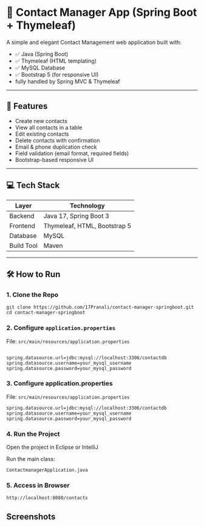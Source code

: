 # 📇 Contact Manager App (Spring Boot + Thymeleaf)

A simple and elegant Contact Management web application built with:

- ✅ Java (Spring Boot)
- ✅ Thymeleaf (HTML templating)
- ✅ MySQL Database
- ✅ Bootstrap 5 (for responsive UI)
- fully handled by Spring MVC & Thymeleaf

---

## 🚀 Features

- Create new contacts  
- View all contacts in a table  
- Edit existing contacts  
- Delete contacts with confirmation  
- Email & phone duplication check  
- Field validation (email format, required fields)  
- Bootstrap-based responsive UI  

---

## 💻 Tech Stack

| Layer       | Technology              |
|-------------|--------------------------|
| Backend     | Java 17, Spring Boot 3   |
| Frontend    | Thymeleaf, HTML, Bootstrap 5 |
| Database    | MySQL                    |
| Build Tool  | Maven                    |

---

## 🛠️ How to Run

### 1. Clone the Repo

```properties
git clone https://github.com/17Pranali/contact-manager-springboot.git
cd contact-manager-springboot
```
### 2. Configure `application.properties`

File: `src/main/resources/application.properties`
```

spring.datasource.url=jdbc:mysql://localhost:3306/contactdb
spring.datasource.username=your_mysql_username
spring.datasource.password=your_mysql_password
```
### 3. Configure application.properties
File: `src/main/resources/application.properties`
```
spring.datasource.url=jdbc:mysql://localhost:3306/contactdb
spring.datasource.username=your_mysql_username
spring.datasource.password=your_mysql_password
```
### 4. Run the Project
Open the project in Eclipse or IntelliJ

Run the main class:
```
ContactmanagerApplication.java
```
### 5. Access in Browser
```
http://localhost:8080/contacts
```

## Screenshots

